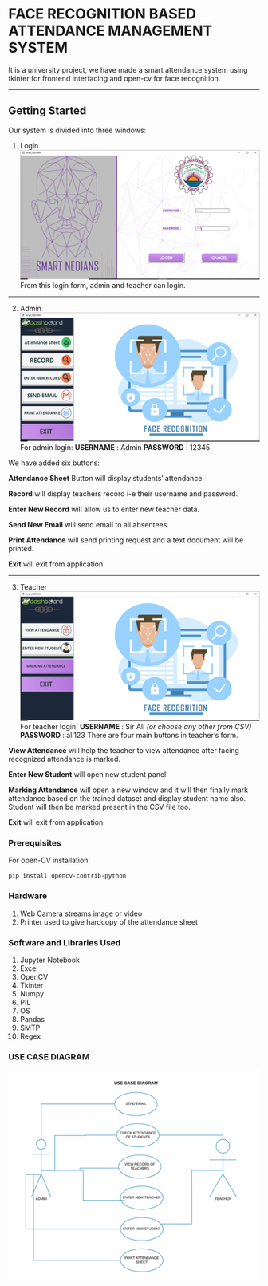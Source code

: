 # FACE RECOGNITION BASED ATTENDANCE MANAGEMENT SYSTEM 

It is a university project, we have made a smart attendance system using tkinter for frontend interfacing and open-cv for face recognition.

___
## Getting Started
Our system is divided into three windows:

1. Login 
![](Images_Used/first.PNG)
From this login form, admin and teacher can login.
___
2. Admin
![](Images_Used/second.PNG)
For admin login:
**USERNAME** : Admin
**PASSWORD** : 12345

We have added six buttons:

**Attendance Sheet** Button will display students’ attendance.

**Record** will display teachers record i-e their username and password.

**Enter New Record** will allow us to enter new teacher data.

**Send New Email** will send email to all absentees.

**Print Attendance** will send printing request and a text document will be printed.

**Exit** will exit from application.

___
3. Teacher 
![](Images_Used/third.PNG)
For teacher login:
**USERNAME** : Sir Ali *(or choose any other from CSV)*
**PASSWORD** : ali123 
There are four main buttons in teacher’s form.

**View Attendance** will help the teacher to view attendance after facing recognized attendance is marked.

**Enter New Student** will open new student panel.

**Marking Attendance** will open a new window and it will then finally mark attendance based on the trained dataset and display student name also. Student will then be marked present in the CSV file too.

**Exit** will exit from application.

### Prerequisites

For open-CV installation:

```
pip install opencv-contrib-python
```

### Hardware 
1. Web Camera streams image or video
2. Printer used to give hardcopy of the attendance sheet

### Software and Libraries Used

1. Jupyter Notebook
2. Excel 
3. OpenCV 
4. Tkinter 
5. Numpy 
6. PIL
7. OS 
8. Pandas 
9. SMTP 
10. Regex 

### USE CASE DIAGRAM 
![](Images_Used/use_case.png)
